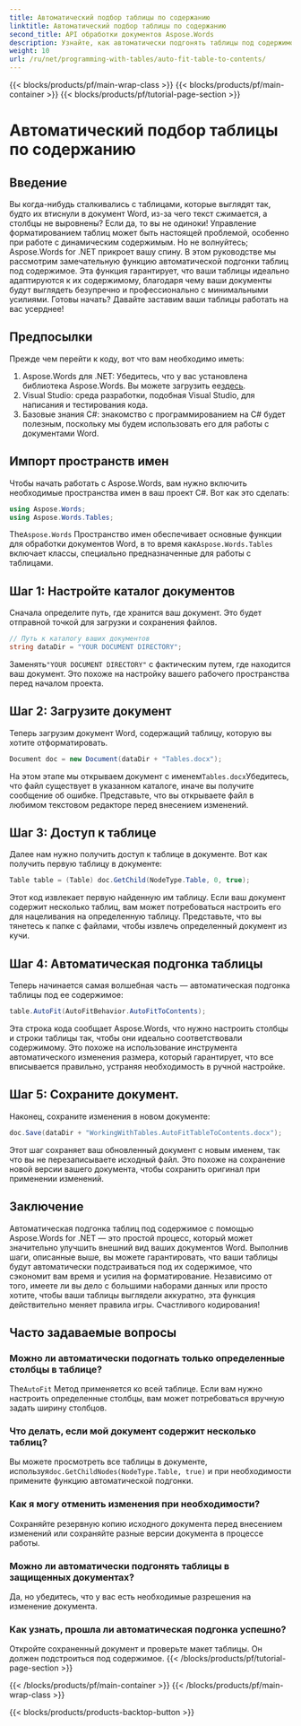 ```yaml
---
title: Автоматический подбор таблицы по содержанию
linktitle: Автоматический подбор таблицы по содержанию
second_title: API обработки документов Aspose.Words
description: Узнайте, как автоматически подгонять таблицы под содержимое в документах Word с помощью Aspose.Words для .NET с помощью этого руководства. Идеально подходит для динамического и аккуратного форматирования документов.
weight: 10
url: /ru/net/programming-with-tables/auto-fit-table-to-contents/
---
```


{{< blocks/products/pf/main-wrap-class >}}
{{< blocks/products/pf/main-container >}}
{{< blocks/products/pf/tutorial-page-section >}}

# Автоматический подбор таблицы по содержанию

## Введение

Вы когда-нибудь сталкивались с таблицами, которые выглядят так, будто их втиснули в документ Word, из-за чего текст сжимается, а столбцы не выровнены? Если да, то вы не одиноки! Управление форматированием таблиц может быть настоящей проблемой, особенно при работе с динамическим содержимым. Но не волнуйтесь; Aspose.Words for .NET прикроет вашу спину. В этом руководстве мы рассмотрим замечательную функцию автоматической подгонки таблиц под содержимое. Эта функция гарантирует, что ваши таблицы идеально адаптируются к их содержимому, благодаря чему ваши документы будут выглядеть безупречно и профессионально с минимальными усилиями. Готовы начать? Давайте заставим ваши таблицы работать на вас усерднее!

## Предпосылки

Прежде чем перейти к коду, вот что вам необходимо иметь:

1.  Aspose.Words для .NET: Убедитесь, что у вас установлена библиотека Aspose.Words. Вы можете загрузить ее[здесь](https://releases.aspose.com/words/net/).
2. Visual Studio: среда разработки, подобная Visual Studio, для написания и тестирования кода.
3. Базовые знания C#: знакомство с программированием на C# будет полезным, поскольку мы будем использовать его для работы с документами Word.

## Импорт пространств имен

Чтобы начать работать с Aspose.Words, вам нужно включить необходимые пространства имен в ваш проект C#. Вот как это сделать:

```csharp
using Aspose.Words;
using Aspose.Words.Tables;
```

 The`Aspose.Words` Пространство имен обеспечивает основные функции для обработки документов Word, в то время как`Aspose.Words.Tables` включает классы, специально предназначенные для работы с таблицами.

## Шаг 1: Настройте каталог документов

Сначала определите путь, где хранится ваш документ. Это будет отправной точкой для загрузки и сохранения файлов.

```csharp
// Путь к каталогу ваших документов
string dataDir = "YOUR DOCUMENT DIRECTORY";
```

 Заменять`"YOUR DOCUMENT DIRECTORY"` с фактическим путем, где находится ваш документ. Это похоже на настройку вашего рабочего пространства перед началом проекта.

## Шаг 2: Загрузите документ

Теперь загрузим документ Word, содержащий таблицу, которую вы хотите отформатировать.

```csharp
Document doc = new Document(dataDir + "Tables.docx");
```

 На этом этапе мы открываем документ с именем`Tables.docx`Убедитесь, что файл существует в указанном каталоге, иначе вы получите сообщение об ошибке. Представьте, что вы открываете файл в любимом текстовом редакторе перед внесением изменений.

## Шаг 3: Доступ к таблице

Далее нам нужно получить доступ к таблице в документе. Вот как получить первую таблицу в документе:

```csharp
Table table = (Table) doc.GetChild(NodeType.Table, 0, true);
```

Этот код извлекает первую найденную им таблицу. Если ваш документ содержит несколько таблиц, вам может потребоваться настроить его для нацеливания на определенную таблицу. Представьте, что вы тянетесь к папке с файлами, чтобы извлечь определенный документ из кучи.

## Шаг 4: Автоматическая подгонка таблицы

Теперь начинается самая волшебная часть — автоматическая подгонка таблицы под ее содержимое:

```csharp
table.AutoFit(AutoFitBehavior.AutoFitToContents);
```

Эта строка кода сообщает Aspose.Words, что нужно настроить столбцы и строки таблицы так, чтобы они идеально соответствовали содержимому. Это похоже на использование инструмента автоматического изменения размера, который гарантирует, что все вписывается правильно, устраняя необходимость в ручной настройке.

## Шаг 5: Сохраните документ.

Наконец, сохраните изменения в новом документе:

```csharp
doc.Save(dataDir + "WorkingWithTables.AutoFitTableToContents.docx");
```

Этот шаг сохраняет ваш обновленный документ с новым именем, так что вы не перезаписываете исходный файл. Это похоже на сохранение новой версии вашего документа, чтобы сохранить оригинал при применении изменений.

## Заключение

Автоматическая подгонка таблиц под содержимое с помощью Aspose.Words for .NET — это простой процесс, который может значительно улучшить внешний вид ваших документов Word. Выполнив шаги, описанные выше, вы можете гарантировать, что ваши таблицы будут автоматически подстраиваться под их содержимое, что сэкономит вам время и усилия на форматирование. Независимо от того, имеете ли вы дело с большими наборами данных или просто хотите, чтобы ваши таблицы выглядели аккуратно, эта функция действительно меняет правила игры. Счастливого кодирования!

## Часто задаваемые вопросы

### Можно ли автоматически подогнать только определенные столбцы в таблице?
 The`AutoFit` Метод применяется ко всей таблице. Если вам нужно настроить определенные столбцы, вам может потребоваться вручную задать ширину столбцов.

### Что делать, если мой документ содержит несколько таблиц?
 Вы можете просмотреть все таблицы в документе, используя`doc.GetChildNodes(NodeType.Table, true)` и при необходимости примените функцию автоматической подгонки.

### Как я могу отменить изменения при необходимости?
Сохраняйте резервную копию исходного документа перед внесением изменений или сохраняйте разные версии документа в процессе работы.

### Можно ли автоматически подгонять таблицы в защищенных документах?
Да, но убедитесь, что у вас есть необходимые разрешения на изменение документа.

### Как узнать, прошла ли автоматическая подгонка успешно?
Откройте сохраненный документ и проверьте макет таблицы. Он должен подстроиться под содержимое.
{{< /blocks/products/pf/tutorial-page-section >}}

{{< /blocks/products/pf/main-container >}}
{{< /blocks/products/pf/main-wrap-class >}}

{{< blocks/products/products-backtop-button >}}
